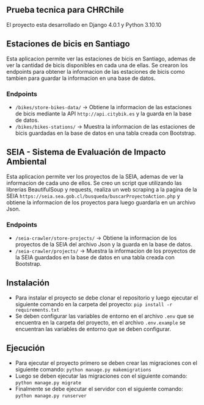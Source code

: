 ## Prueba tecnica para CHRChile

El proyecto esta desarrollado en Django 4.0.1 y Python 3.10.10

## Estaciones de bicis en Santiago
Esta aplicacion permite ver las estaciones de bicis en Santiago, ademas de ver la cantidad de bicis disponibles en cada una de ellas.
Se crearon los endpoints para obtener la informacion de las estaciones de bicis como tambien para guardar la informacion en una base de datos.
### Endpoints 
* `/bikes/store-bikes-data/` -> Obtiene la informacion de las estaciones de bicis mediante la API  `http://api.citybik.es` y la guarda en la base de datos.
* `/bikes/bikes-stations/` -> Muestra la informacion de las estaciones de bicis guardadas en la base de datos en una tabla creada con Bootstrap.

## SEIA - Sistema de Evaluación de Impacto Ambiental
Esta aplicacion permite ver los proyectos de la SEIA, ademas de ver la informacion de cada uno de ellos.
Se creo un script que utilizando las librerias BeautifulSoup y requests, realiza un web scraping a la pagina de la SEIA `https://seia.sea.gob.cl/busqueda/buscarProyectoAction.php` y obtiene la informacion de los proyectos para luego guardarla en un archivo Json.
### Endpoints
* `/seia-crawler/store-projects/` -> Obtiene la informacion de los proyectos de la SEIA del archivo Json y la guarda en la base de datos.
* `/seia-crawler/projects/` -> Muestra la informacion de los proyectos de la SEIA guardados en la base de datos en una tabla creada con Bootstrap.

## Instalación
* Para instalar el proyecto se debe clonar el repositorio y luego ejecutar el siguiente comando en la carpeta del proyecto:
`pip install -r requirements.txt`
* Se deben configurar las variables de entorno en el archivo `.env` que se encuentra en la carpeta del proyecto, en el archivo `.env.example` se encuentran las variables de entorno que se deben configurar.


## Ejecución
* Para ejecutar el proyecto primero se deben crear las migraciones con el siguiente comando:
`python manage.py makemigrations`
* Luego se deben ejecutar las migraciones con el siguiente comando:
`python manage.py migrate`
* Finalmente se debe ejecutar el servidor con el siguiente comando:
`python manage.py runserver`